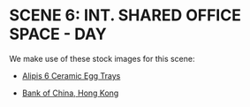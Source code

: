 # SCENE 6: INT. SHARED OFFICE SPACE - DAY

We make use of these stock images for this scene:

- [Alipis 6 Ceramic Egg Trays](https://www.amazon.de/-/en/Ceramic-Cartons-Serving-Plastic-Container/dp/B0C8G5Y58V)

- [Bank of China, Hong Kong](https://www.expedia.co.in/Bank-Of-China-Tower-Central-Western-District.d501199.Attraction?gallery-dialog=gallery-open)

